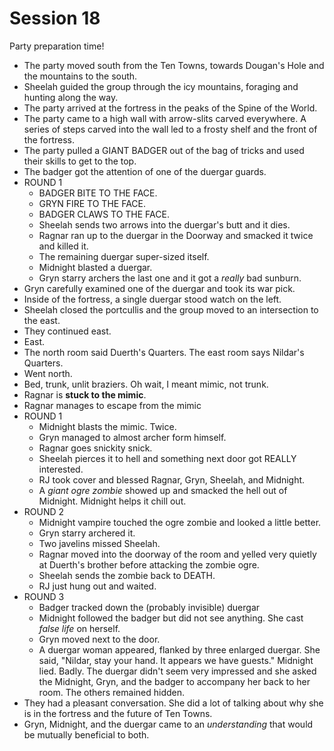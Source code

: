 
# Session 18
Party preparation time!
* The party moved south from the Ten Towns, towards Dougan's Hole and the mountains to the south.
* Sheelah guided the group through the icy mountains, foraging and hunting along the way.
* The party arrived at the fortress in the peaks of the Spine of the World.
* The party came to a high wall with arrow-slits carved everywhere. A series of steps carved into the wall led to a frosty shelf and the front of the fortress.
* The party pulled a GIANT BADGER out of the bag of tricks and used their skills to get to the top.
* The badger got the attention of one of the duergar guards.
* ROUND 1
	* BADGER BITE TO THE FACE.
	* GRYN FIRE TO THE FACE.
	* BADGER CLAWS TO THE FACE.
	* Sheelah sends two arrows into the duergar's butt and it dies.
	* Ragnar ran up to the duergar in the Doorway and smacked it twice and killed it.
	* The remaining duergar super-sized itself.
	* Midnight blasted a duergar.
	* Gryn starry archers the last one and it got a _really_ bad sunburn.
* Gryn carefully examined one of the duergar and took its war pick.
* Inside of the fortress, a single duergar stood watch on the left.
* Sheelah closed the portcullis and the group moved to an intersection  to the east.
* They continued east.
* East.
* The north room said Duerth's Quarters. The east room says Nildar's Quarters.
* Went north.
* Bed, trunk, unlit braziers. Oh wait, I meant mimic, not trunk.
* Ragnar is **stuck to the mimic**.
* Ragnar manages to escape from the mimic
* ROUND 1
	* Midnight blasts the mimic. Twice.
	* Gryn managed to almost archer form himself.
	* Ragnar goes snickity snick.
	* Sheelah pierces it to hell and something next door got REALLY interested.
	* RJ took cover and blessed Ragnar, Gryn, Sheelah, and Midnight.
	* A _giant ogre zombie_ showed up and smacked the hell out of Midnight. Midnight helps it chill out.
* ROUND 2
	* Midnight vampire touched the ogre zombie and looked a little better.
	* Gryn starry archered it.
	* Two javelins missed Sheelah.
	* Ragnar moved into the doorway of the room and yelled very quietly at Duerth's brother before attacking the zombie ogre.
	* Sheelah sends the zombie back to DEATH.
	* RJ just hung out and waited.
* ROUND 3
	* Badger tracked down the (probably invisible) duergar
	* Midnight followed the badger but did not see anything. She cast _false life_ on herself.
	* Gryn moved next to the door.
	* A duergar woman appeared, flanked by three enlarged duergar. She said, "Nildar, stay your hand. It appears we have guests." Midnight lied. Badly. The duergar didn't seem very impressed and she asked the Midnight, Gryn, and the badger to accompany her back to her room. The others remained hidden.
* They had a pleasant conversation. She did a lot of talking about why she is in the fortress and the future of Ten Towns.
* Gryn, Midnight, and the duergar came to an _understanding_ that would be mutually beneficial to both.
<!--stackedit_data:
eyJoaXN0b3J5IjpbLTE3MDg5MTE3MjgsMTYyMjA0NTY4MCwtMT
Q3NDIzMTUxMiwtOTQ1Nzg1MTIxLC0xNjI0NzY2MTEsNjkzNjYz
MTQ4LDExODkxMTI3MDUsLTE5Njk1NDQzNzIsLTExMDkxNjc2NT
UsMjA5NjEwMzc1OCwtNzk2MTkwNTgwLDg0MDMyNjExOCwtMTM0
NjU4NDM5Myw4Njk0NzExNjcsODM5NjA3OTQzLDM3MzE0OTQ2LC
0xOTQ5MTg4NTQ0LDE0MDA0MTMyODldfQ==
-->